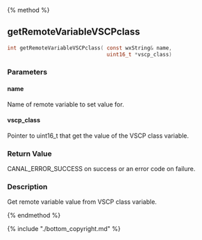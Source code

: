 
{% method %}
## getRemoteVariableVSCPclass

```c
int getRemoteVariableVSCPclass( const wxString& name, 
                                uint16_t *vscp_class)
```

### Parameters

#### name
Name of remote variable to set value for.

#### vscp_class
Pointer to uint16_t that get the value of the VSCP class variable.

### Return Value
CANAL_ERROR_SUCCESS on success or an error code on failure. 

### Description
Get remote variable value from VSCP class variable. 

{% endmethod %}

{% include "./bottom_copyright.md" %}